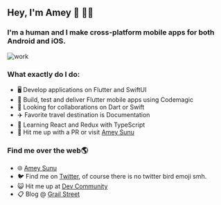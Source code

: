 ## Hey, I'm Amey :wave:  :man_technologist:

### I'm a human and I make cross-platform mobile apps for both Android and iOS.

  <!-- *Write once, deploy on multiple platforms*
  <br>
![meme](https://user-images.githubusercontent.com/48415436/90749865-ac52a000-e2dc-11ea-9141-ca27d78eb19c.jpg)  -->

![work](https://user-images.githubusercontent.com/48415436/94673880-0dc84e80-0320-11eb-9700-e6a4be04e5fc.jpg)

### What exactly do I do:
* 🖥️ Develop applications on Flutter and SwiftUI
* 🔬 Build, test and deliver Flutter mobile apps using Codemagic
* 🍁 Looking for collaborations on Dart or Swift
* ✈️ Favorite travel destination is Documentation
* 🙏 Learning React and Redux with TypeScript
* 💁 Hit me up with a PR or visit [Amey Sunu](https://amey.me)


### Find me over the web🌎
* 🌐 [Amey Sunu](https://amey.me)
* 🐦 Find me on [Twitter](https://twitter.com/ameysunu), of course there is no twitter bird emoji smh.
* 😺 Hit me up at [Dev Community](http://dev.to/ameysunu)
* 📋 Blog @ [Grail Street](https://ameyblog.co)
